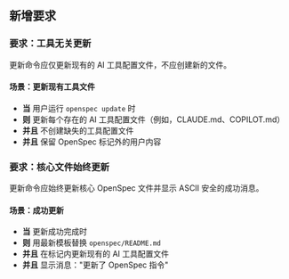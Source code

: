 ## 新增要求

### 要求：工具无关更新

更新命令应仅更新现有的 AI 工具配置文件，不应创建新的文件。

#### 场景：更新现有工具文件

- **当** 用户运行 `openspec update` 时
- **则** 更新每个存在的 AI 工具配置文件（例如，CLAUDE.md、COPILOT.md）
- **并且** 不创建缺失的工具配置文件
- **并且** 保留 OpenSpec 标记外的用户内容

### 要求：核心文件始终更新

更新命令应始终更新核心 OpenSpec 文件并显示 ASCII 安全的成功消息。

#### 场景：成功更新

- **当** 更新成功完成时
- **则** 用最新模板替换 `openspec/README.md`
- **并且** 在标记内更新现有的 AI 工具配置文件
- **并且** 显示消息："更新了 OpenSpec 指令"